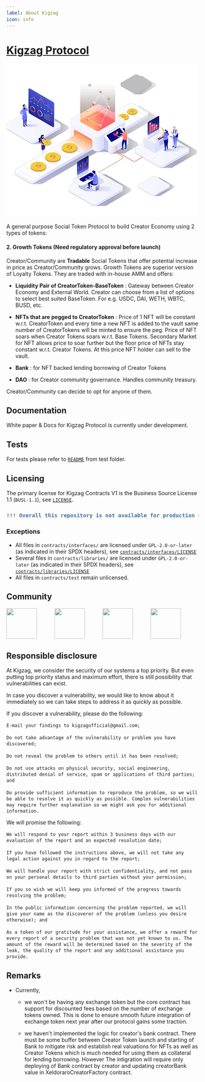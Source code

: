 ```yaml
---
label: About Kigzag
icon: info
---
```


# [Kigzag Protocol](https://main.xeldorado.live/)

![Samrt Contract Flow Diagram](./assets/social_token_development1.png)

A general purpose Social Token Protocol to build Creator Economy using 2 types of tokens:
 
#### 2. Growth Tokens (Need regulatory approval before launch)
  Creator/Community are **Tradable** Social Tokens that offer potential increase in price as Creator/Community grows. Growth Tokens are superior version of Loyalty Tokens. They are traded with in-house AMM and offers:
   - <b>Liquidity Pair of CreatorToken-BaseToken</b> : Gateway between Creator Economy and External World. Creator can choose from a list of options to select best suited BaseToken. For e.g. USDC, DAI, WETH, WBTC, BUSD, etc. 

   - <b>NFTs that are pegged to CreatorToken</b> : Price of 1 NFT will be constant w.r.t. CreatorToken and every time a new NFT is added to the vault same number of CreatorTokens will be minted to ensure the peg. Price of NFT soars when Creator Tokens soars w.r.t. Base Tokens. Secondary Market for NFT allows price to soar further but the floor price of NFTs stay constant w.r.t. Creator Tokens. At this price NFT holder can sell to the vault.

   - <b>Bank</b> : for NFT backed lending borrowing of Creator Tokens

   - <b>DAO</b> : for Creator community governance. Handles community treasury.

Creator/Community can decide to opt for anyone of them.

## Documentation

White paper & Docs for Kigzag Protocol is currently under development.

## Tests

For tests please refer to [`README`](https://github.com/Xeldorado/XeldoradoContractsV1/blob/main/test/README.md) from test folder.

## Licensing

The primary license for Kigzag Contracts V1 is the Business Source License 1.1 (`BUSL-1.1`), see [`LICENSE`](https://github.com/Xeldorado/XeldoradoContractsV1/blob/main/LICENSE). 

<h3>
    
```diff
!!! Overall this repository is not available for production use !!!
```

</h3>

### Exceptions

- All files in `contracts/interfaces/` are licensed under `GPL-2.0-or-later` (as indicated in their SPDX headers), see [`contracts/interfaces/LICENSE`](https://github.com/Xeldorado/XeldoradoContractsV1/blob/main/contracts/interfaces/LICENSE)
- Several files in `contracts/libraries/` are licensed under `GPL-2.0-or-later` (as indicated in their SPDX headers), see [`contracts/libraries/LICENSE`](https://github.com/Xeldorado/XeldoradoContractsV1/blob/main/contracts/libraries/LICENSE)
- All files in `contracts/test` remain unlicensed.

## Community

<a href="https://discord.gg/ExMb82zpnB" target="_blank"><img src="https://main.xeldorado.live/images/discord.png" width="80" height="80"/></a>&emsp;&emsp;&emsp;
<a href="https://t.me/Kigzag" target="_blank"><img src="https://main.xeldorado.live/images/telegram.png" width="80" height="80"/></a>&emsp;&emsp;&emsp;
<a href="https://twitter.com/Kigzag" target="_blank"><img src="https://main.xeldorado.live/images/twitter.png" width="80" height="80"/></a>&emsp;&emsp;&emsp;
<a href="https://www.reddit.com/r/Kigzag/" target="_blank"><img src="https://main.xeldorado.live/images/reddit.png" width="80" height="80"/></a>

## Responsible disclosure

At Kigzag, we consider the security of our systems a top priority. But even putting top priority status and maximum effort, there is still possibility that vulnerabilities can exist. 

In case you discover a vulnerability, we would like to know about it immediately so we can take steps to address it as quickly as possible.  

If you discover a vulnerability, please do the following: 

    E-mail your findings to kigzagofficial@gmail.com; 

    Do not take advantage of the vulnerability or problem you have discovered; 

    Do not reveal the problem to others until it has been resolved; 

    Do not use attacks on physical security, social engineering, distributed denial of service, spam or applications of third parties; and 

    Do provide sufficient information to reproduce the problem, so we will be able to resolve it as quickly as possible. Complex vulnerabilities may require further explanation so we might ask you for additional information. 

We will promise the following: 

    We will respond to your report within 3 business days with our evaluation of the report and an expected resolution date; 

    If you have followed the instructions above, we will not take any legal action against you in regard to the report; 

    We will handle your report with strict confidentiality, and not pass on your personal details to third parties without your permission; 

    If you so wish we will keep you informed of the progress towards resolving the problem; 

    In the public information concerning the problem reported, we will give your name as the discoverer of the problem (unless you desire otherwise); and 

    As a token of our gratitude for your assistance, we offer a reward for every report of a security problem that was not yet known to us. The amount of the reward will be determined based on the severity of the leak, the quality of the report and any additional assistance you provide.  

## Remarks

- Currently,
    - we won't be having any exchange token but the core contract has support for discounted fees based on the number of exchange tokens owned. This is done to ensure smooth future integration of exchange token next year after our protocol gains some traction.
  
    - we haven't implemented the logic for creator's bank contract. There must be some buffer between Creator Token launch and starting of Bank to mitigate risk and establish real valuations for NFTs as well as Creator Tokens which is much needed for using them as collateral for lending borrowing. However The intigration will require only deploying of Bank contract by creator and updating creatorBank value in XeldoraroCreatorFactory contract.


